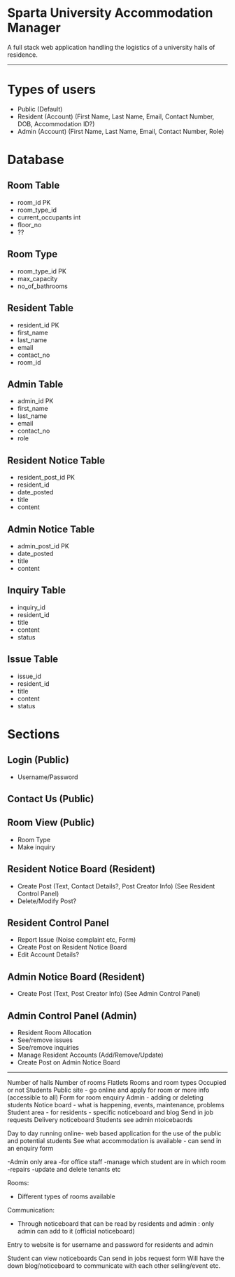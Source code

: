 # Sparta University  Accommodation Manager
A full stack web application handling the logistics of a university halls of residence. 

---------------------------------------------------------
# Types of users
- Public (Default)
- Resident (Account) (First Name, Last Name, Email, Contact Number, DOB, Accommodation ID?)
- Admin (Account) (First Name, Last Name, Email, Contact Number, Role)

# Database

## Room Table
- room_id PK
- room_type_id 
- current_occupants int 
- floor_no
- ??

## Room Type
- room_type_id PK
- max_capacity
- no_of_bathrooms

## Resident Table
- resident_id PK
- first_name
- last_name
- email
- contact_no
- room_id

## Admin Table
- admin_id PK
- first_name
- last_name
- email
- contact_no
- role

## Resident Notice Table
- resident_post_id PK
- resident_id
- date_posted
- title
- content

## Admin Notice Table
- admin_post_id PK
- date_posted 
- title
- content

## Inquiry Table
- inquiry_id
- resident_id
- title
- content
- status

## Issue Table
- issue_id
- resident_id
- title
- content
- status


# Sections

## Login (Public)
- Username/Password

## Contact Us (Public)

## Room View (Public)
- Room Type
- Make inquiry 

## Resident Notice Board (Resident)
- Create Post (Text, Contact Details?, Post Creator Info) (See Resident Control Panel)
- Delete/Modify Post?


## Resident Control Panel
- Report Issue (Noise complaint etc, Form)
- Create Post on Resident Notice Board
- Edit Account Details?


## Admin Notice Board (Resident)
- Create Post (Text, Post Creator Info) (See Admin Control Panel)

## Admin Control Panel (Admin)
- Resident Room Allocation
- See/remove issues
- See/remove inquiries
- Manage Resident Accounts (Add/Remove/Update)
- Create Post on Admin Notice Board








-----------------------------------------------------------

Number of halls 
Number of rooms
Flatlets
Rooms and room types
Occupied or not
Students 
Public site - go online and apply for room or more info (accessible to all)
Form for room enquiry
Admin - adding or deleting students
Notice board - what is happening, events, maintenance, problems
Student area - for residents - specific noticeboard and blog
Send in job requests
Delivery noticeboard 
Students see admin ntoicebaords 

Day to day running online- web based application for the use of the public and potential students
See what accommodation is available - can send in an enquiry form

-Admin only area
-for office staff
-manage which student are in which room
-repairs
-update and delete tenants etc

Rooms:
- Different types of rooms available

Communication:
- Through noticeboard that can be read by residents and admin : only admin can add to it (official noticeboard)

Entry to website is for username and password for residents and admin

Student can view noticeboards
Can send in jobs request form 
Will have the down blog/noticeboard to communicate with each other selling/event etc. 
